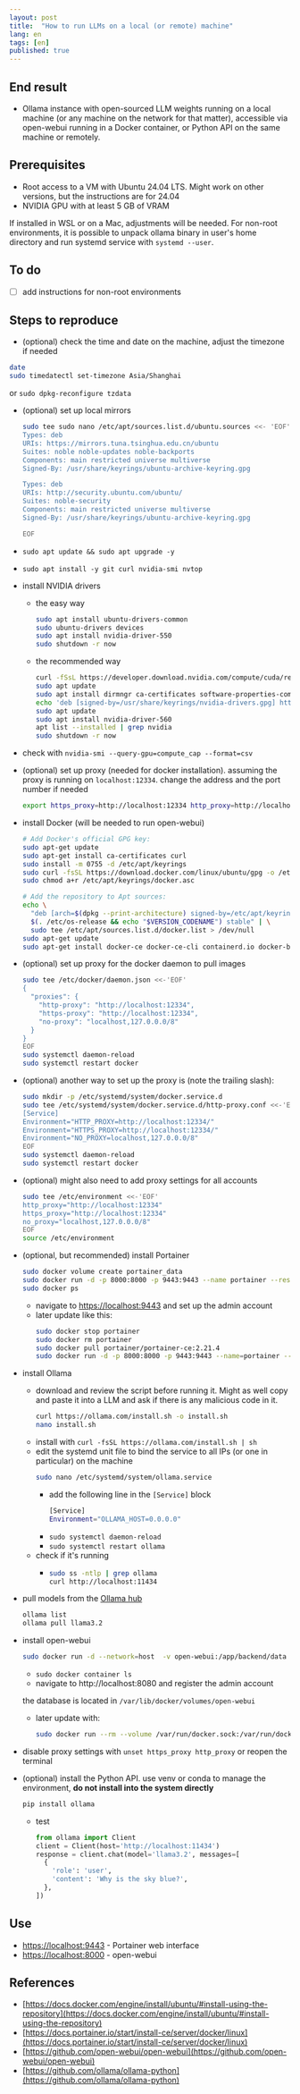 ```yaml
---
layout: post
title:  "How to run LLMs on a local (or remote) machine"
lang: en
tags: [en]
published: true
---
```


## End result

- Ollama instance with open-sourced LLM weights running on a local machine (or any machine on the network for that matter), accessible via open-webui running in a Docker container, or Python API on the same machine or remotely.

## Prerequisites

- Root access to a VM with Ubuntu 24.04 LTS. Might work on other versions, but the instructions are for 24.04
- NVIDIA GPU with at least 5 GB of VRAM

If installed in WSL or on a Mac, adjustments will be needed.
For non-root environments, it is possible to unpack ollama binary in user's home directory and run systemd service with `systemd --user`.

## To do

- [ ] add instructions for non-root environments

## Steps to reproduce

- (optional) check the time and date on the machine, adjust the timezone if needed
```bash
date
sudo timedatectl set-timezone Asia/Shanghai
```
or `sudo dpkg-reconfigure tzdata`
- (optional) set up local mirrors
  ```bash
  sudo tee sudo nano /etc/apt/sources.list.d/ubuntu.sources <<- 'EOF'
  Types: deb
  URIs: https://mirrors.tuna.tsinghua.edu.cn/ubuntu
  Suites: noble noble-updates noble-backports
  Components: main restricted universe multiverse
  Signed-By: /usr/share/keyrings/ubuntu-archive-keyring.gpg

  Types: deb
  URIs: http://security.ubuntu.com/ubuntu/
  Suites: noble-security
  Components: main restricted universe multiverse
  Signed-By: /usr/share/keyrings/ubuntu-archive-keyring.gpg

  EOF
  ```
- `sudo apt update && sudo apt upgrade -y`
- `sudo apt install -y git curl nvidia-smi nvtop`
- install NVIDIA drivers
  - the easy way
    ```bash
    sudo apt install ubuntu-drivers-common
    sudo ubuntu-drivers devices
    sudo apt install nvidia-driver-550
    sudo shutdown -r now
    ```
  - the recommended way
    ```bash
    curl -fSsL https://developer.download.nvidia.com/compute/cuda/repos/ubuntu2404/x86_64/3bf863cc.pub | gpg --dearmor | sudo tee /usr/share/keyrings/nvidia-drivers.gpg > /dev/null 2>&1
    sudo apt update
    sudo apt install dirmngr ca-certificates software-properties-common apt-transport-https dkms
    echo 'deb [signed-by=/usr/share/keyrings/nvidia-drivers.gpg] https://developer.download.nvidia.com/compute/cuda/repos/ubuntu2404/x86_64/ /' | sudo tee /etc/apt/sources.list.d/nvidia-drivers.list
    sudo apt update
    sudo apt install nvidia-driver-560
    apt list --installed | grep nvidia
    sudo shutdown -r now
    ```
- check with `nvidia-smi --query-gpu=compute_cap --format=csv`
- (optional) set up proxy (needed for docker installation). assuming the proxy is running on `localhost:12334`. change the address and the port number if needed
  ```bash
  export https_proxy=http://localhost:12334 http_proxy=http://localhost:12334
  ```
- install Docker (will be needed to run open-webui)
  ```bash
  # Add Docker's official GPG key:
  sudo apt-get update
  sudo apt-get install ca-certificates curl
  sudo install -m 0755 -d /etc/apt/keyrings
  sudo curl -fsSL https://download.docker.com/linux/ubuntu/gpg -o /etc/apt/keyrings/docker.asc
  sudo chmod a+r /etc/apt/keyrings/docker.asc

  # Add the repository to Apt sources:
  echo \
    "deb [arch=$(dpkg --print-architecture) signed-by=/etc/apt/keyrings/docker.asc] https://download.docker.com/linux/ubuntu \
    $(. /etc/os-release && echo "$VERSION_CODENAME") stable" | \
    sudo tee /etc/apt/sources.list.d/docker.list > /dev/null
  sudo apt-get update
  sudo apt-get install docker-ce docker-ce-cli containerd.io docker-buildx-plugin docker-compose-plugin
  ```
- (optional) set up proxy for the docker daemon to pull images
  ```bash
  sudo tee /etc/docker/daemon.json <<-'EOF'
  {
    "proxies": {
      "http-proxy": "http://localhost:12334",
      "https-proxy": "http://localhost:12334",
      "no-proxy": "localhost,127.0.0.0/8"
    }
  }
  EOF
  sudo systemctl daemon-reload
  sudo systemctl restart docker
  ```
- (optional) another way to set up the proxy is (note the trailing slash):
  ```bash
  sudo mkdir -p /etc/systemd/system/docker.service.d
  sudo tee /etc/systemd/system/docker.service.d/http-proxy.conf <<-'EOF'
  [Service]
  Environment="HTTP_PROXY=http://localhost:12334/"
  Environment="HTTPS_PROXY=http://localhost:12334/"
  Environment="NO_PROXY=localhost,127.0.0.0/8"
  EOF
  sudo systemctl daemon-reload
  sudo systemctl restart docker
  ``` 

- (optional) might also need to add proxy settings for all accounts
  ```bash
  sudo tee /etc/environment <<-'EOF'
  http_proxy="http://localhost:12334"
  https_proxy="http://localhost:12334"
  no_proxy="localhost,127.0.0.0/8"
  EOF
  source /etc/environment
  ```

- (optional, but recommended) install Portainer 
  ```bash
  sudo docker volume create portainer_data
  sudo docker run -d -p 8000:8000 -p 9443:9443 --name portainer --restart=always -v /var/run/docker.sock:/var/run/docker.sock -v portainer_data:/data portainer/portainer-ce:latest
  sudo docker ps
  ```
  - navigate to [https://localhost:9443](https://localhost:9443) and set up the admin account
  - later update like this:
    ```bash
    sudo docker stop portainer
    sudo docker rm portainer
    sudo docker pull portainer/portainer-ce:2.21.4
    sudo docker run -d -p 8000:8000 -p 9443:9443 --name=portainer --restart=always -v /var/run/docker.sock:/var/run/docker.sock -v portainer_data:/data portainer/portainer-ce:2.21.4
    ```
- install Ollama
  - download and review the script before running it. Might as well copy and paste it into a LLM and ask if there is any malicious code in it.
    ```bash
    curl https://ollama.com/install.sh -o install.sh
    nano install.sh
    ```
  - install with `curl -fsSL https://ollama.com/install.sh | sh`
  - edit the systemd unit file to bind the service to all IPs (or one in particular) on the machine
    ```bash
    sudo nano /etc/systemd/system/ollama.service
    ```
    - add the following line in the `[Service]` block
      ```bash
      [Service]
      Environment="OLLAMA_HOST=0.0.0.0"
      ```
    - `sudo systemctl daemon-reload`
    - `sudo systemctl restart ollama`
  - check if it's running
    - ```bash
      sudo ss -ntlp | grep ollama
      curl http://localhost:11434
      ```
- pull models from the [Ollama hub](https://ollama.com/library)
  ```bash
  ollama list
  ollama pull llama3.2
  ```
- install open-webui
  ```bash
  sudo docker run -d --network=host  -v open-webui:/app/backend/data -e OLLAMA_BASE_URL=http://127.0.0.1:11434 --name open-webui --restart always ghcr.io/open-webui/open-webui:ollama
  ```
  - `sudo docker container ls`
  - navigate to http://localhost:8080 and register the admin account
  
  the database is located in `/var/lib/docker/volumes/open-webui`
  - later update with:
    ```bash
    sudo docker run --rm --volume /var/run/docker.sock:/var/run/docker.sock containrrr/watchtower --run-once open-webui
    ```
- disable proxy settings with `unset https_proxy http_proxy` or reopen the terminal
- (optional) install the Python API. use venv or conda to manage the environment, **do not install into the system directly**
  ```bash
  pip install ollama
  ```
  - test
    ```python
    from ollama import Client
    client = Client(host='http://localhost:11434')
    response = client.chat(model='llama3.2', messages=[
      {
        'role': 'user',
        'content': 'Why is the sky blue?',
      },
    ])
    ```
  


## Use

- [https://localhost:9443](https://localhost:9443) - Portainer web interface
- [https://localhost:8000](https://localhost:8000) - open-webui

## References

- [https://docs.docker.com/engine/install/ubuntu/#install-using-the-repository](https://docs.docker.com/engine/install/ubuntu/#install-using-the-repository)
- [https://docs.portainer.io/start/install-ce/server/docker/linux](https://docs.portainer.io/start/install-ce/server/docker/linux)
- [https://github.com/open-webui/open-webui](https://github.com/open-webui/open-webui)
- [https://github.com/ollama/ollama-python](https://github.com/ollama/ollama-python)